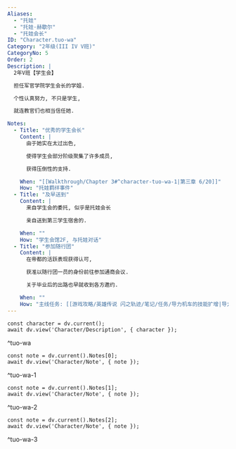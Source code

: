 ```yaml
---
Aliases:
  - "托娃"
  - "托娃·赫歇尔"
  - "托娃会长"
ID: "Character.tuo-wa"
Category: "2年级(III IV V班)"
CategoryNo: 5
Order: 2
Description: |
  2年V班【学生会】

  担任军官学院学生会长的学姐.

  个性认真努力, 不只是学生,

  就连教官们也相当信任她.

Notes:
  - Title: "优秀的学生会长"
    Content: |
      由于她实在太过出色,

      使得学生会部分阶级聚集了许多成员,

      获得压倒性的支持.

    When: "[[Walkthrough/Chapter 3#^character-tuo-wa-1|第三章 6/20]]"
    How: "托娃羁绊事件"
  - Title: "及早送到"
    Content: |
      来自学生会的委托, 似乎是托娃会长

      亲自送到第三学生宿舍的.

    When: ""
    How: "学生会馆2F, 与托娃对话"
  - Title: "参加随行团"
    Content: |
      在帝都的活跃表现获得认可,

      获准以随行团一员的身份前往参加通商会议.

      关于毕业后的出路也早就收到各方邀约.

    When: ""
    How: "主线任务: [[游戏攻略/英雄传说 闪之轨迹/笔记/任务/导力机车的技能扩增|导力机车的技能扩增]] 获得"
---
```

```dataviewjs
const character = dv.current();
await dv.view('Character/Description', { character });
```
^tuo-wa

```dataviewjs
const note = dv.current().Notes[0];
await dv.view('Character/Note', { note });
```
^tuo-wa-1

```dataviewjs
const note = dv.current().Notes[1];
await dv.view('Character/Note', { note });
```
^tuo-wa-2

```dataviewjs
const note = dv.current().Notes[2];
await dv.view('Character/Note', { note });
```
^tuo-wa-3